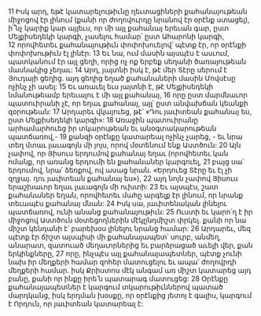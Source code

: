 11 Իսկ արդ, եթէ կատարելութիւնը ղեւտացիների քահանայութեան միջոցով էր լինում (քանի որ ժողովուրդը նրանով էր օրէնք ստացել), ի՞նչ կարիք կար այլեւս, որ մի այլ քահանայ երեւան գար, ըստ Մելքիսեդեկի կարգի, չասելու համար՝ ըստ Ահարոնի կարգի, 12 որովհետեւ քահանայութիւն փոփոխուելով՝ պէտք էր, որ օրէնքի փոփոխութիւն էլ լինէր: 13 Եւ նա, ում մասին այսպէս է ասւում, պատկանում էր այլ ցեղի, որից ոչ ոք երբեք սեղանի ծառայութեան մասնակից չեղաւ: 14 Արդ, յայտնի իսկ է, թէ մեր Տէրը սերում է Յուդայի ցեղից. այդ ցեղից եղած քահանաների մասին Մովսէսը ոչինչ չի ասել: 15 Եւ առաւել եւս յայտնի է, թէ Մելքիսեդեկի նմանութեամբ երեւալու է մի այլ քահանայ, 16 որը ըստ մարմնաւոր պատուիրանի չէ, որ եղաւ քահանայ, այլ՝ ըստ անվախճան կեանքի զօրութեան:
17 Արդարեւ վկայուեց, թէ՝
«Դու յաւիտեան քահանայ ես,
ըստ Մելքիսեդեկի կարգի»:
18 Առաջին պատուիրանը արհամարհուեց իր տկարութեան եւ անօգտակարութեան պատճառով,- 19 քանզի օրէնքը կատարեալ ոչինչ չարեց, - եւ նրա տեղ մտաւ լաւագոյն մի յոյս, որով մօտենում ենք Աստծուն: 20 Այն չափով, որ Յիսուս երդումով քահանայ եղաւ (որովհետեւ կան ոմանք, որ առանց երդումի են քահանաներ կարգուել, 21 բայց սա՝ երդումով, նրա՛ ձեռքով, ով ասաց նրան.
«Երդուեց Տէրը եւ էլ չի զղջայ.
դու յաւիտեան քահանայ ես»),
22 այդ նոյն չափով Յիսուս երաշխաւոր եղաւ լաւագոյն մի ուխտի:
23 Եւ այսպէս, շատ քահանաներ եղան, որովհետեւ մահը արգելք էր լինում, որ նրանք տեւապէս քահանայ մնան: 24 Իսկ սա, յաւիտենական լինելու պատճառով, ունի անանց քահանայութիւն: 25 Ուստի եւ կարո՛ղ է իր միջոցով Աստծուն մօտեցողներին մէկընդմիշտ փրկել. քանի որ նա միշտ կենդանի է՝ բարեխօս լինելու նրանց համար:
26 Արդարեւ, մեզ պէտք էր ճիշտ այսպիսի մի քահանայապետ՝ սուրբ, անմեղ, անարատ, զատուած մեղաւորներից եւ բարձրացած աւելի վեր, քան երկինքները, 27 որը, ինչպէս այլ քահանայապետներ, պէտք չունի նախ իր մեղքերի համար զոհեր մատուցելու եւ ապա՝ ժողովրդի մեղքերի համար. իսկ Քրիստոս մէկ անգամ առ միշտ կատարեց այդ բանը, քանի որ ինքը իրե՛ն պատարագ մատուցեց: 28 Օրէնքը քահանայապետներ է կարգում տկարութիւններով պատած մարդկանց, իսկ երդման խօսքը, որ օրէնքից յետոյ է գալիս, կարգում է Որդուն, որ յաւիտեան կատարեալ է:

